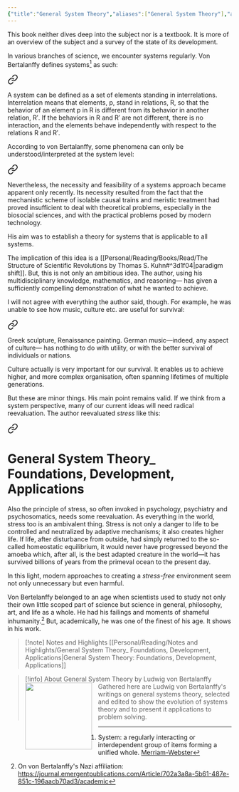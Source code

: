 ```yaml
---
{"title":"General System Theory","aliases":["General System Theory"],"authors":["Ludwig von Bertalanffy"],"publisher":"New York : G. Braziller","publish":"2003","pages":324,"isbn10":"0807604534","isbn13":"9780807604533","rating":4.5,"reviewed":true,"cover":"https://books.google.com/books/publisher/content/images/frontcover/N6k2mILtPYIC?fife=w600-h900&source=gbs_api","read_count":"1","tags":["book","Political","Science"],"log":[{"status":"Read","timestamp":"2025-01-07T03:18:08+06:00"},{"status":"In Progress","timestamp":"2024-12-07T20:24:48+06:00"},{"status":"To Read","timestamp":"2024-12-07T20:22:18+06:00"}],"created":"2024-12-07T20:22:18+06:00","updated":"2025-05-28T13:37:15+06:00","status":"Read","dg-publish":true,"dg-note-icon":"2","reading_notes":"[[Personal/Reading/Notes and Highlights/General System Theory_  Foundations, Development, Applications|General System Theory:  Foundations, Development, Applications]]","dg-path":"Reading/Books/Read/General System Theory by Ludwig von Bertalanffy.md","permalink":"/reading/books/read/general-system-theory-by-ludwig-von-bertalanffy/","dgPassFrontmatter":true,"noteIcon":"2"}
---
```


This book neither dives deep into the subject nor is a textbook. It is more of an overview of the subject and a survey of the state of its development.

In various branches of science, we encounter systems regularly. Von Bertalanffy defines systems[^1] as such:


<div class="transclusion internal-embed is-loaded"><a class="markdown-embed-link" href="/reading/notes-and-highlights/general-system-theory-foundations-development-applications/#82aa6e" aria-label="Open link"><svg xmlns="http://www.w3.org/2000/svg" width="24" height="24" viewBox="0 0 24 24" fill="none" stroke="currentColor" stroke-width="2" stroke-linecap="round" stroke-linejoin="round" class="svg-icon lucide-link"><path d="M10 13a5 5 0 0 0 7.54.54l3-3a5 5 0 0 0-7.07-7.07l-1.72 1.71"></path><path d="M14 11a5 5 0 0 0-7.54-.54l-3 3a5 5 0 0 0 7.07 7.07l1.71-1.71"></path></svg></a><div class="markdown-embed">



A system can be defined as a set of elements standing in interrelations. Interrelation means that elements, p, stand in relations, R, so that the behavior of an element p in R is different from its behavior in another relation, R′. If the behaviors in R and R′ are not different, there is no interaction, and the elements behave independently with respect to the relations R and R′. 

</div></div>


According to von Bertalanffy, some phenomena can only be understood/interpreted at the system level:


<div class="transclusion internal-embed is-loaded"><a class="markdown-embed-link" href="/reading/notes-and-highlights/general-system-theory-foundations-development-applications/#2ac684" aria-label="Open link"><svg xmlns="http://www.w3.org/2000/svg" width="24" height="24" viewBox="0 0 24 24" fill="none" stroke="currentColor" stroke-width="2" stroke-linecap="round" stroke-linejoin="round" class="svg-icon lucide-link"><path d="M10 13a5 5 0 0 0 7.54.54l3-3a5 5 0 0 0-7.07-7.07l-1.72 1.71"></path><path d="M14 11a5 5 0 0 0-7.54-.54l-3 3a5 5 0 0 0 7.07 7.07l1.71-1.71"></path></svg></a><div class="markdown-embed">



Nevertheless, the necessity and feasibility of a systems approach became apparent only recently. Its necessity resulted from the fact that the mechanistic scheme of isolable causal trains and meristic treatment had proved insufficient to deal with theoretical problems, especially in the biosocial sciences, and with the practical problems posed by modern technology. 

</div></div>


 His aim was to establish a theory for systems that is applicable to all systems.

The implication of this idea is a [[Personal/Reading/Books/Read/The Structure of Scientific Revolutions by Thomas S. Kuhn#^3d1f04\|paradigm shift]]. But, this is not only an ambitious idea. The author, using his multidisciplinary knowledge, mathematics, and reasoning— has given a sufficiently compelling demonstration of what he wanted to achieve.

I will not agree with everything the author said, though. For example, he was unable to see how music, culture etc. are useful for survival:


<div class="transclusion internal-embed is-loaded"><a class="markdown-embed-link" href="/reading/notes-and-highlights/general-system-theory-foundations-development-applications/#4d8ec4" aria-label="Open link"><svg xmlns="http://www.w3.org/2000/svg" width="24" height="24" viewBox="0 0 24 24" fill="none" stroke="currentColor" stroke-width="2" stroke-linecap="round" stroke-linejoin="round" class="svg-icon lucide-link"><path d="M10 13a5 5 0 0 0 7.54.54l3-3a5 5 0 0 0-7.07-7.07l-1.72 1.71"></path><path d="M14 11a5 5 0 0 0-7.54-.54l-3 3a5 5 0 0 0 7.07 7.07l1.71-1.71"></path></svg></a><div class="markdown-embed">



Greek sculpture, Renaissance painting. German music—indeed, any aspect of culture— has nothing to do with utility, or with the better survival of individuals or nations. 

</div></div>


Culture actually is very important for our survival. It enables us to achieve higher, and more complex organisation, often spanning lifetimes of multiple generations.

But these are minor things. His main point remains valid. If we think from a system perspective, many of our current ideas will need radical reevaluation. The author reevaluated *stress* like this:


<div class="transclusion internal-embed is-loaded"><a class="markdown-embed-link" href="/reading/notes-and-highlights/general-system-theory-foundations-development-applications/#8d3ac9" aria-label="Open link"><svg xmlns="http://www.w3.org/2000/svg" width="24" height="24" viewBox="0 0 24 24" fill="none" stroke="currentColor" stroke-width="2" stroke-linecap="round" stroke-linejoin="round" class="svg-icon lucide-link"><path d="M10 13a5 5 0 0 0 7.54.54l3-3a5 5 0 0 0-7.07-7.07l-1.72 1.71"></path><path d="M14 11a5 5 0 0 0-7.54-.54l-3 3a5 5 0 0 0 7.07 7.07l1.71-1.71"></path></svg></a><div class="markdown-embed">

<div class="markdown-embed-title">

# General System Theory_  Foundations, Development, Applications

</div>


Also the principle of stress, so often invoked in psychology, psychiatry and psychosomatics, needs some reevaluation. As everything in the world, stress too is an ambivalent thing. Stress is not only a danger to life to be controlled and neutralized by adaptive mechanisms; it also creates higher life. If life, after disturbance from outside, had simply returned to the so-called homeostatic equilibrium, it would never have progressed beyond the amoeba which, after all, is the best adapted creature in the world—it has survived billions of years from the primeval ocean to the present day. 

</div></div>


In this light, modern approaches to creating a *stress-free* environment seem not only unnecessary but even harmful.

Von Bertelanffy belonged to an age when scientists used to study not only their own little scoped part of science but science in general, philosophy, art, and life as a whole. He had his failings and moments of shameful inhumanity.[^2] But, academically, he was one of the finest of his age. It shows in his work.


> [!note] Notes and Highlights
> [[Personal/Reading/Notes and Highlights/General System Theory_  Foundations, Development, Applications\|General System Theory:  Foundations, Development, Applications]]

> [!info] About General System Theory by Ludwig von Bertalanffy
> <img src="https://books.google.com/books/publisher/content/images/frontcover/N6k2mILtPYIC?fife=w600-h900&source=gbs_api" style="float: left; width: 150px; height: auto; margin-right: 1em;" /> Gathered here are Ludwig von Bertalanffy's writings on general systems theory, selected and edited to show the evolution of systems theory and to present it applications to problem solving.

[^1]: System: a regularly interacting or interdependent group of items forming a unified whole. [Merriam-Webster](https://www.merriam-webster.com/dictionary/system)
[^2]: On von Bertalanffy's Nazi affiliation: https://journal.emergentpublications.com/Article/702a3a8a-5b61-487e-851c-196aacb70ad3/academic 